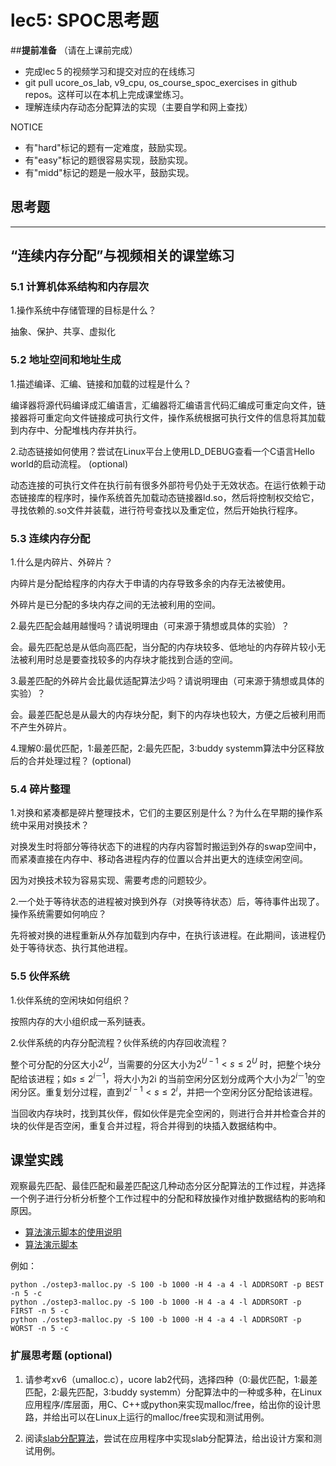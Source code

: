 # lec5: SPOC思考题

##**提前准备**
（请在上课前完成）

- 完成lec５的视频学习和提交对应的在线练习
- git pull ucore_os_lab, v9_cpu, os_course_spoc_exercises in github repos。这样可以在本机上完成课堂练习。
- 理解连续内存动态分配算法的实现（主要自学和网上查找）

NOTICE
- 有"hard"标记的题有一定难度，鼓励实现。
- 有"easy"标记的题很容易实现，鼓励实现。
- 有"midd"标记的题是一般水平，鼓励实现。


## 思考题
---

## “连续内存分配”与视频相关的课堂练习

### 5.1 计算机体系结构和内存层次

1.操作系统中存储管理的目标是什么？

抽象、保护、共享、虚拟化


### 5.2 地址空间和地址生成
1.描述编译、汇编、链接和加载的过程是什么？

编译器将源代码编译成汇编语言，汇编器将汇编语言代码汇编成可重定向文件，链接器将可重定向文件链接成可执行文件，操作系统根据可执行文件的信息将其加载到内存中、分配堆栈内存并执行。

2.动态链接如何使用？尝试在Linux平台上使用LD_DEBUG查看一个C语言Hello world的启动流程。  (optional)

动态连接的可执行文件在执行前有很多外部符号仍处于无效状态。在运行依赖于动态链接库的程序时，操作系统首先加载动态链接器ld.so，然后将控制权交给它，寻找依赖的.so文件并装载，进行符号查找以及重定位，然后开始执行程序。

### 5.3 连续内存分配
1.什么是内碎片、外碎片？

内碎片是分配给程序的内存大于申请的内存导致多余的内存无法被使用。

外碎片是已分配的多块内存之间的无法被利用的空间。

2.最先匹配会越用越慢吗？请说明理由（可来源于猜想或具体的实验）？

会。最先匹配总是从低向高匹配，当分配的内存块较多、低地址的内存碎片较小无法被利用时总是要查找较多的内存块才能找到合适的空间。

3.最差匹配的外碎片会比最优适配算法少吗？请说明理由（可来源于猜想或具体的实验）？

会。最差匹配总是从最大的内存块分配，剩下的内存块也较大，方便之后被利用而不产生外碎片。

4.理解0:最优匹配，1:最差匹配，2:最先匹配，3:buddy systemm算法中分区释放后的合并处理过程？ (optional)


### 5.4 碎片整理
1.对换和紧凑都是碎片整理技术，它们的主要区别是什么？为什么在早期的操作系统中采用对换技术？  

对换发生时将部分等待状态下的进程的内存内容暂时搬运到外存的swap空间中，而紧凑直接在内存中、移动各进程内存的位置以合并出更大的连续空闲空间。

因为对换技术较为容易实现、需要考虑的问题较少。

2.一个处于等待状态的进程被对换到外存（对换等待状态）后，等待事件出现了。操作系统需要如何响应？

先将被对换的进程重新从外存加载到内存中，在执行该进程。在此期间，该进程仍处于等待状态、执行其他进程。

### 5.5 伙伴系统
1.伙伴系统的空闲块如何组织？

按照内存的大小组织成一系列链表。

2.伙伴系统的内存分配流程？伙伴系统的内存回收流程？

整个可分配的分区大小$2^U$，当需要的分区大小为$2^{U-1} < s ≤ 2^U$ 时，把整个块分配给该进程；如$s ≤2^{i－1}$，将大小为2i 的当前空闲分区划分成两个大小为$2^{i－1 }$的空闲分区。重复划分过程，直到$2^{i-1} < s ≤ 2^i$，并把一个空闲分区分配给该进程。

当回收内存块时，找到其伙伴，假如伙伴是完全空闲的，则进行合并并检查合并的块的伙伴是否空闲，重复合并过程，将合并得到的块插入数据结构中。

## 课堂实践

观察最先匹配、最佳匹配和最差匹配这几种动态分区分配算法的工作过程，并选择一个例子进行分析分析整个工作过程中的分配和释放操作对维护数据结构的影响和原因。

  * [算法演示脚本的使用说明](https://github.com/chyyuu/os_tutorial_lab/blob/master/ostep/ostep3-malloc.md)
  * [算法演示脚本](https://github.com/chyyuu/os_tutorial_lab/blob/master/ostep/ostep3-malloc.py)

例如：
```
python ./ostep3-malloc.py -S 100 -b 1000 -H 4 -a 4 -l ADDRSORT -p BEST -n 5 -c
python ./ostep3-malloc.py -S 100 -b 1000 -H 4 -a 4 -l ADDRSORT -p FIRST -n 5 -c
python ./ostep3-malloc.py -S 100 -b 1000 -H 4 -a 4 -l ADDRSORT -p WORST -n 5 -c
```

### 扩展思考题 (optional)

1. 请参考xv6（umalloc.c），ucore lab2代码，选择四种（0:最优匹配，1:最差匹配，2:最先匹配，3:buddy systemm）分配算法中的一种或多种，在Linux应用程序/库层面，用C、C++或python来实现malloc/free，给出你的设计思路，并给出可以在Linux上运行的malloc/free实现和测试用例。


2. 阅读[slab分配算法](http://en.wikipedia.org/wiki/Slab_allocation)，尝试在应用程序中实现slab分配算法，给出设计方案和测试用例。
